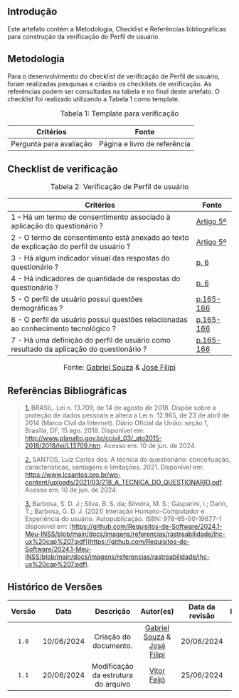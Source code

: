 ## Introdução

Este artefato contém a Metodologia, Checklist e Referências bibliográficas para construção da verificação do Perfil de usuário. 

## Metodologia

Para o desenvolvimento do checklist de verificação de Perfil de usuário, foram realizadas pesquisas e criados os checklists de verificação. As referências podem ser consultadas na tabela e no final deste artefato. O checklist foi realizado utilizando a Tabela 1 como template.

<font size="3"><p style="text-align: center">Tabela 1: Template para verificação</p></font>

<center>

Critérios | Fonte
--|--
Pergunta para avaliação| Página e livro de referência

</center>

## Checklist de verificação

<font size="3"><p style="text-align: center">Tabela 2: Verificação de Perfil de usuário</p></font>

Critérios  | Fonte
--------- | ------
1 – Há um termo de consentimento associado à aplicação do questionário ?  | <a id="TEC6" href="https://github.com/Requisitos-de-Software/2024.1-Meu-INSS/blob/Print-checklist/docs/imagens/checklists/perfil_do_usu_art5.png">Artigo 5º</a>
2 - O termo de consentimento está anexado ao texto de explicação do perfil de usuário ? | <a id="TEC6" href="https://github.com/Requisitos-de-Software/2024.1-Meu-INSS/blob/Print-checklist/docs/imagens/checklists/perfil_do_usu_art5.png">Artigo 5º</a>
3 - Há algum indicador visual das respostas do questionário ?  | <a id="TEC9" href="https://github.com/Requisitos-de-Software/2024.1-Meu-INSS/blob/Print-checklist/docs/imagens/checklists/perfil_do_usu_pag166.png">p. 6</a>
4 - Há indicadores de quantidade de respostas do questionário ?  | <a id="TEC9" href="https://github.com/Requisitos-de-Software/2024.1-Meu-INSS/blob/Print-checklist/docs/imagens/checklists/perfil_do_usu_pag166.png">p. 6</a>
5 - O perfil de usuário possui questões demográficas ?  | <a id="TEC5" href="https://github.com/Requisitos-de-Software/2024.1-Meu-INSS/blob/Print-checklist/docs/imagens/checklists/perfil_do_usu_pag165.png">p.165-166</a> 
6 - O perfil de usuário possui questões relacionadas ao conhecimento tecnológico ? | <a id="TEC5" href="https://github.com/Requisitos-de-Software/2024.1-Meu-INSS/blob/Print-checklist/docs/imagens/checklists/perfil_do_usu_pag165.png">p.165-166</a>
7 - Há uma definição do perfil de usuário como resultado da aplicação do questionário ? | <a id="TEC5" href="https://github.com/Requisitos-de-Software/2024.1-Meu-INSS/blob/Print-checklist/docs/imagens/checklists/perfil_do_usu_pag165.png">p.165-166</a>

<font size="3"><p style="text-align: center">Fonte: [Gabriel Souza](https://github.com/GabrielMS00) & [José Filipi](https://github.com/JoseFilipi)</p></font>

## Referências Bibliográficas

> <a id="RP6" href="#TEC6">1.</a> BRASIL. Lei n. 13.709, de 14 de agosto de 2018. Dispõe sobre a proteção de dados pessoais e altera a Lei n. 12.965, de 23 de abril de 2014 (Marco Civil da Internet). Diário Oficial da União: seção 1, Brasília, DF, 15 ago. 2018. Disponível em: http://www.planalto.gov.br/ccivil_03/_ato2015-2018/2018/lei/L13709.htm. Acesso em: 10 de jun. de 2024.

> <a id="RP9" href="#TEC9">2.</a> SANTOS, Luiz Carlos dos. A técnica do questionário: conceituação, características, vantagens e limitações. 2021. Disponível em: https://www.lcsantos.pro.br/wp-content/uploads/2021/03/218_A_TECNICA_DO_QUESTIONARIO.pdf. Acesso em: 10 de jun. de 2024.

> <a id="RP5" href="#TEC5">3.</a> Barbosa, S. D. J.; Silva, B. S. da; Silveira, M. S.; Gasparini, I.; Darin, T.; Barbosa, G. D. J. (2021) Interação Humano-Computador e Experiência do usuário. Autopublicação. ISBN: 978-65-00-19677-1 disponível em: [https://github.com/Requisitos-de-Software/2024.1-Meu-INSS/blob/main/docs/imagens/referencias/rastreabilidade/ihc-ux%20cap%207.pdf](https://github.com/Requisitos-de-Software/2024.1-Meu-INSS/blob/main/docs/imagens/referencias/rastreabilidade/ihc-ux%20cap%207.pdf).


## Histórico de Versões

| Versão | Data | Descrição | Autor(es) | Data da revisão | Revisor(es) |
| :--: | :--: | :--: | :--: | :--: | :--: |
|`1.0` | 10/06/2024 | Criação do documento. |[Gabriel Souza](https://github.com/GabrielMS00) & [José Filipi](https://github.com/JoseFilipi)|20/06/2024 |[Vitor Feijó](https://github.com/vitorfleonardo) |   
|`1.1` | 20/06/2024 | Modificação da estrutura do arquivo |[Vitor Feijó](https://github.com/vitorfleonardo)| 25/06/2024 | [Bianca Castro](https://github.com/BiancaPatrocinio7) |